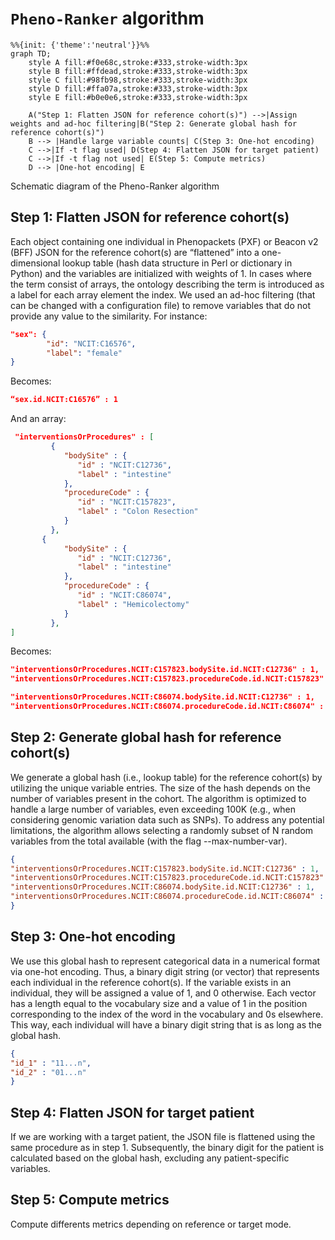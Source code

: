 # `Pheno-Ranker` algorithm

```mermaid
%%{init: {'theme':'neutral'}}%%
graph TD;
    style A fill:#f0e68c,stroke:#333,stroke-width:3px
    style B fill:#ffdead,stroke:#333,stroke-width:3px
    style C fill:#98fb98,stroke:#333,stroke-width:3px
    style D fill:#ffa07a,stroke:#333,stroke-width:3px
    style E fill:#b0e0e6,stroke:#333,stroke-width:3px

    A("Step 1: Flatten JSON for reference cohort(s)") -->|Assign weights and ad-hoc filtering|B("Step 2: Generate global hash for reference cohort(s)")
    B --> |Handle large variable counts| C(Step 3: One-hot encoding)
    C -->|If -t flag used| D(Step 4: Flatten JSON for target patient)
    C -->|If -t flag not used| E(Step 5: Compute metrics)
    D --> |One-hot encoding| E
```

<figcaption>Schematic diagram of the Pheno-Ranker algorithm</figcaption>

## Step 1: Flatten JSON for reference cohort(s)

Each object containing one individual in Phenopackets (PXF) or Beacon v2 (BFF) JSON for the reference cohort(s) are “flattened” into a one-dimensional lookup table (hash data structure in Perl or dictionary in Python) and the variables are initialized with weights of 1. In cases where the term consist of arrays, the ontology describing the term is introduced as a label for each array element the index. We used an ad-hoc filtering (that can be changed with a configuration file) to remove variables that do not provide any value to the similarity. For instance:

```json
"sex": {
        "id": "NCIT:C16576",
        "label": "female"
}
```

Becomes:

```json
“sex.id.NCIT:C16576” : 1
```

And an array:

```json
 "interventionsOrProcedures" : [
         {
            "bodySite" : {
               "id" : "NCIT:C12736",
               "label" : "intestine"
            },
            "procedureCode" : {
               "id" : "NCIT:C157823",
               "label" : "Colon Resection"
            }
         },
       {
            "bodySite" : {
               "id" : "NCIT:C12736",
               "label" : "intestine"
            },
            "procedureCode" : {
               "id" : "NCIT:C86074",
               "label" : "Hemicolectomy"
            }
         },
]

```

Becomes:
```json
"interventionsOrProcedures.NCIT:C157823.bodySite.id.NCIT:C12736" : 1,
"interventionsOrProcedures.NCIT:C157823.procedureCode.id.NCIT:C157823" : 1,

"interventionsOrProcedures.NCIT:C86074.bodySite.id.NCIT:C12736" : 1,
"interventionsOrProcedures.NCIT:C86074.procedureCode.id.NCIT:C86074" : 1,
```

## Step 2: Generate global hash for reference cohort(s)

We generate a global hash (i.e., lookup table) for the reference cohort(s) by utilizing the unique variable entries. The size of the hash depends on the number of variables present in the cohort. The algorithm is optimized to handle a large number of variables, even exceeding 100K (e.g., when considering genomic variation data such as SNPs). To address any potential limitations, the algorithm allows selecting a randomly subset of N random variables from the total available (with the flag --max-number-var).

```json
{
"interventionsOrProcedures.NCIT:C157823.bodySite.id.NCIT:C12736" : 1,
"interventionsOrProcedures.NCIT:C157823.procedureCode.id.NCIT:C157823" : 1,
"interventionsOrProcedures.NCIT:C86074.bodySite.id.NCIT:C12736" : 1,
"interventionsOrProcedures.NCIT:C86074.procedureCode.id.NCIT:C86074" : 1,
}
```

## Step 3: One-hot encoding

We use this global hash to represent categorical data in a numerical format via one-hot encoding. Thus, a binary digit string (or vector) that represents each individual in the reference cohort(s). If the variable exists in an individual, they will be assigned a value of 1, and 0 otherwise. Each vector has a length equal to the vocabulary size and a value of 1 in the position corresponding to the index of the word in the vocabulary and 0s elsewhere. This way, each individual will have a binary digit string that is as long as the global hash. 

```json
{
"id_1" : "11...n",
"id_2" : "01...n"
}
```

## Step 4: Flatten JSON for target patient

If we are working with a target patient, the JSON file is flattened using the same procedure as in step 1. Subsequently, the binary digit for the patient is calculated based on the global hash, excluding any patient-specific variables.

## Step 5: Compute metrics

Compute differents metrics depending on reference or target mode.
